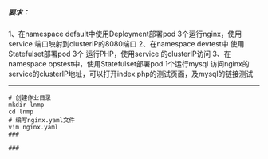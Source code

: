 ##### 要求：
1、在namespace default中使用Deployment部署pod 3个运行nginx，使用service 端口映射到clusterIP的8080端口
2、在namespace devtest中 使用Statefulset部署pod 3个 运行PHP，使用service 的clusterIP访问
3、在namespace opstest中，使用Statefulset部署pod 1个运行mysql
访问nginx的service的clusterIP地址，可以打开index.php的测试页面，及mysql的链接测试
******
```shell
# 创建作业目录
mkdir lnmp
cd lnmp
# 编写nginx.yaml文件
vim nginx.yaml
###

###
```